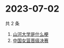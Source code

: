 # 2023-07-02

共 2 条

<!-- BEGIN ZHIHUSEARCH -->
<!-- 最后更新时间 Sun Jul 02 2023 14:08:59 GMT+0800 (China Standard Time) -->
1. [山河大学是什么梗](https://www.zhihu.com/search?q=山河大学是什么梗)
1. [中国女篮晋级决赛](https://www.zhihu.com/search?q=中国女篮晋级决赛)
<!-- END ZHIHUSEARCH -->
